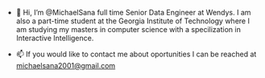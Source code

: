 - 👋 Hi, I’m @MichaelSana full time Senior Data Engineer at Wendys. I am also a part-time student at the Georgia Institute of Technology where I am studying my masters in computer science with a specilization in Interactive Intelligence.

- 📫 If you would like to contact me about oportunities I can be reached at michaelsana2001@gmail.com
